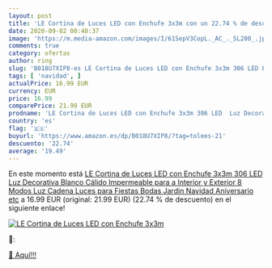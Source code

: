 ```yaml
---
layout: post
title: 'LE Cortina de Luces LED con Enchufe 3x3m con un 22.74 % de descuento'
date: 2020-09-02 00:40:37
image: 'https://m.media-amazon.com/images/I/61SepV3CopL._AC_._SL200_.jpg'
comments: true
category: ofertas
author: ring
slug: 'B018U7XIP8-es LE Cortina de Luces LED con Enchufe 3x3m 306 LED Luz...'
tags: [ 'navidad', ]
actualPrice: 16.99 EUR
currency: EUR
price: 16.99
comparePrice: 21.99 EUR
prodname: 'LE Cortina de Luces LED con Enchufe 3x3m 306 LED  Luz Decorativa Blanco Cálido  Impermeable para a Interior y Exterior  8 Modos Luz  Cadena Luces para Fiestas  Bodas  Jardin  Navidad  Aniversario  etc'
country: 'es'
flag: '🇪🇸'
buyurl: 'https://www.amazon.es/dp/B018U7XIP8/?tag=tolees-21'
descuento: '22.74'
average: '19.49'
---
```


En este momento está [LE Cortina de Luces LED con Enchufe 3x3m 306 LED  Luz Decorativa Blanco Cálido  Impermeable para a Interior y Exterior  8 Modos Luz  Cadena Luces para Fiestas  Bodas  Jardin  Navidad  Aniversario  etc](https://www.amazon.es/dp/B018U7XIP8/?tag=tolees-21) a 16.99 EUR (original: 21.99 EUR) (22.74 %  de descuento) en el siguiente enlace!

[![LE Cortina de Luces LED con Enchufe 3x3m](https://m.media-amazon.com/images/I/61SepV3CopL._AC_._SL200_.jpg)](https://www.amazon.es/dp/B018U7XIP8/?tag=tolees-21)

🔎:


[🛒 Aquí!!!](https://www.amazon.es/dp/B018U7XIP8/?tag=tolees-21)
